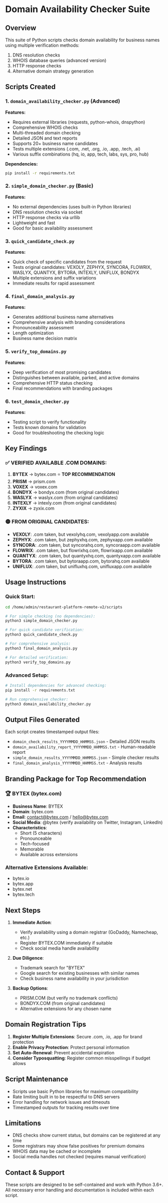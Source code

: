 # Domain Availability Checker Suite

## Overview
This suite of Python scripts checks domain availability for business names using multiple verification methods:
1. DNS resolution checks
2. WHOIS database queries (advanced version)
3. HTTP response checks
4. Alternative domain strategy generation

## Scripts Created

### 1. `domain_availability_checker.py` (Advanced)
**Features:**
- Requires external libraries (requests, python-whois, dnspython)
- Comprehensive WHOIS checks
- Multi-threaded domain checking
- Detailed JSON and text reports
- Supports 20+ business name candidates
- Tests multiple extensions (.com, .net, .org, .io, .app, .tech, .ai)
- Various suffix combinations (hq, io, app, tech, labs, sys, pro, hub)

**Dependencies:**
```bash
pip install -r requirements.txt
```

### 2. `simple_domain_checker.py` (Basic)
**Features:**
- No external dependencies (uses built-in Python libraries)
- DNS resolution checks via socket
- HTTP response checks via urllib
- Lightweight and fast
- Good for basic availability assessment

### 3. `quick_candidate_check.py`
**Features:**
- Quick check of specific candidates from the request
- Tests original candidates: VEXOLY, ZEPHYX, SYNCORA, FLOWRIX, WASLYX, QUANTYX, BYTORA, INTEXLY, UNIFLUX, BONDYX
- Multiple extensions and suffix variations
- Immediate results for rapid assessment

### 4. `final_domain_analysis.py`
**Features:**
- Generates additional business name alternatives
- Comprehensive analysis with branding considerations
- Pronounceability assessment
- Length optimization
- Business name decision matrix

### 5. `verify_top_domains.py`
**Features:**
- Deep verification of most promising candidates
- Distinguishes between available, parked, and active domains
- Comprehensive HTTP status checking
- Final recommendations with branding packages

### 6. `test_domain_checker.py`
**Features:**
- Testing script to verify functionality
- Tests known domains for validation
- Good for troubleshooting the checking logic

## Key Findings

### ✅ VERIFIED AVAILABLE .COM DOMAINS:
1. **BYTEX** → bytex.com ⭐ **TOP RECOMMENDATION**
2. **PRISM** → prism.com
3. **VOXEX** → voxex.com
4. **BONDYX** → bondyx.com (from original candidates)
5. **WASLYX** → waslyx.com (from original candidates)
6. **INTEXLY** → intexly.com (from original candidates)
7. **ZYXIX** → zyxix.com

### 🟡 FROM ORIGINAL CANDIDATES:
- **VEXOLY**: .com taken, but vexolyhq.com, vexolyapp.com available
- **ZEPHYX**: .com taken, but zephyxhq.com, zephyxapp.com available
- **SYNCORA**: .com taken, but syncorahq.com, syncoraapp.com available
- **FLOWRIX**: .com taken, but flowrixhq.com, flowrixapp.com available
- **QUANTYX**: .com taken, but quantyxhq.com, quantyxapp.com available
- **BYTORA**: .com taken, but bytoraapp.com, bytorahq.com available
- **UNIFLUX**: .com taken, but unifluxhq.com, unifluxapp.com available

## Usage Instructions

### Quick Start:
```bash
cd /home/admin/restaurant-platform-remote-v2/scripts

# For simple checking (no dependencies):
python3 simple_domain_checker.py

# For quick candidate verification:
python3 quick_candidate_check.py

# For comprehensive analysis:
python3 final_domain_analysis.py

# For detailed verification:
python3 verify_top_domains.py
```

### Advanced Setup:
```bash
# Install dependencies for advanced checking:
pip install -r requirements.txt

# Run comprehensive checker:
python3 domain_availability_checker.py
```

## Output Files Generated

Each script creates timestamped output files:
- `domain_check_results_YYYYMMDD_HHMMSS.json` - Detailed JSON results
- `domain_availability_report_YYYYMMDD_HHMMSS.txt` - Human-readable report
- `simple_domain_results_YYYYMMDD_HHMMSS.json` - Simple checker results
- `final_domain_analysis_YYYYMMDD_HHMMSS.txt` - Analysis results

## Branding Package for Top Recommendation

### 🏆 BYTEX (bytex.com)
- **Business Name**: BYTEX
- **Domain**: bytex.com
- **Email**: contact@bytex.com / hello@bytex.com
- **Social Media**: @bytex (verify availability on Twitter, Instagram, LinkedIn)
- **Characteristics**:
  - Short (5 characters)
  - Pronounceable
  - Tech-focused
  - Memorable
  - Available across extensions

### Alternative Extensions Available:
- bytex.io
- bytex.app
- bytex.net
- bytex.tech

## Next Steps

1. **Immediate Action**:
   - Verify availability using a domain registrar (GoDaddy, Namecheap, etc.)
   - Register BYTEX.COM immediately if suitable
   - Check social media handle availability

2. **Due Diligence**:
   - Trademark search for "BYTEX"
   - Google search for existing businesses with similar names
   - Check business name availability in your jurisdiction

3. **Backup Options**:
   - PRISM.COM (but verify no trademark conflicts)
   - BONDYX.COM (from original candidates)
   - Alternative extensions for any chosen name

## Domain Registration Tips

1. **Register Multiple Extensions**: Secure .com, .io, .app for brand protection
2. **Enable Privacy Protection**: Protect personal information
3. **Set Auto-Renewal**: Prevent accidental expiration
4. **Consider Typosquatting**: Register common misspellings if budget allows

## Script Maintenance

- Scripts use basic Python libraries for maximum compatibility
- Rate limiting built in to be respectful to DNS servers
- Error handling for network issues and timeouts
- Timestamped outputs for tracking results over time

## Limitations

- DNS checks show current status, but domains can be registered at any time
- Some registrars may show false positives for premium domains
- WHOIS data may be cached or incomplete
- Social media handles not checked (requires manual verification)

## Contact & Support

These scripts are designed to be self-contained and work with Python 3.6+. All necessary error handling and documentation is included within each script.